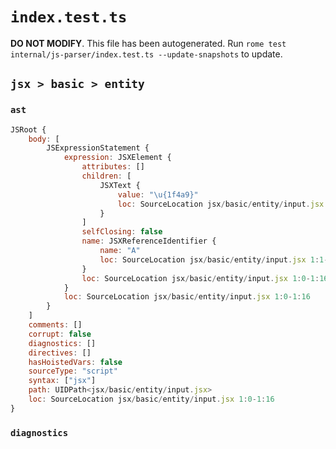 # `index.test.ts`

**DO NOT MODIFY**. This file has been autogenerated. Run `rome test internal/js-parser/index.test.ts --update-snapshots` to update.

## `jsx > basic > entity`

### `ast`

```javascript
JSRoot {
	body: [
		JSExpressionStatement {
			expression: JSXElement {
				attributes: []
				children: [
					JSXText {
						value: "\u{1f4a9}"
						loc: SourceLocation jsx/basic/entity/input.jsx 1:3-1:12
					}
				]
				selfClosing: false
				name: JSXReferenceIdentifier {
					name: "A"
					loc: SourceLocation jsx/basic/entity/input.jsx 1:1-1:2
				}
				loc: SourceLocation jsx/basic/entity/input.jsx 1:0-1:16
			}
			loc: SourceLocation jsx/basic/entity/input.jsx 1:0-1:16
		}
	]
	comments: []
	corrupt: false
	diagnostics: []
	directives: []
	hasHoistedVars: false
	sourceType: "script"
	syntax: ["jsx"]
	path: UIDPath<jsx/basic/entity/input.jsx>
	loc: SourceLocation jsx/basic/entity/input.jsx 1:0-1:16
}
```

### `diagnostics`

```

```
